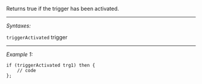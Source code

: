 Returns true if the trigger has been activated.


---
*Syntaxes:*

`triggerActivated` trigger

---
*Example 1:*

```sqf
if (triggerActivated trg1) then {
	// code
};
```